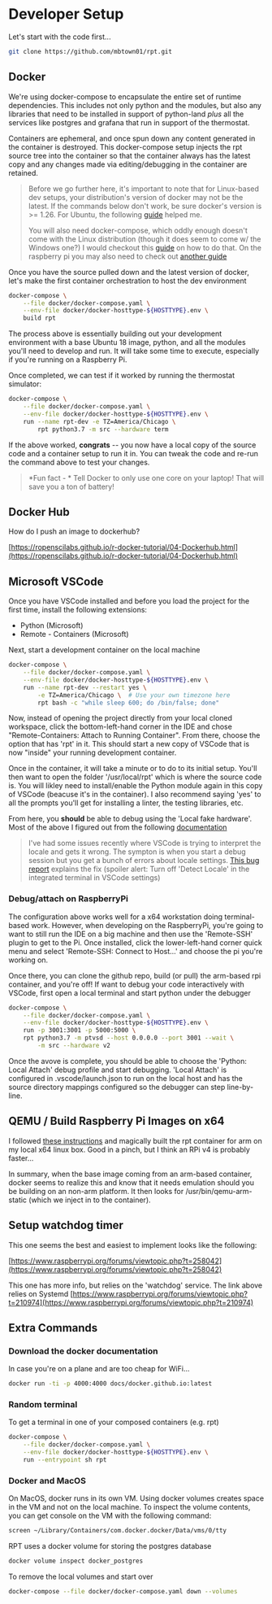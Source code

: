 # Developer Setup

Let's start with the code first...

```bash
git clone https://github.com/mbtown01/rpt.git
```

## Docker

We're using docker-compose to encapsulate the entire set of runtime
dependencies.  This includes not only python and the modules, but also any
libraries that need to be installed in support of python-land *plus* all
the services like postgres and grafana that run in support of the thermostat.

Containers are ephemeral, and once spun down any content generated in the
container is destroyed.  This docker-compose setup injects the rpt source tree
into the container so that the container always has the latest copy and any
changes made via editing/debugging in the container are retained.

> Before we go further here, it's important to note that for Linux-based dev
setups, your distribution's version of docker may not be the latest.  If the
commands below don't work, be sure docker's version is >= 1.26.  For Ubuntu,
the following [guide](https://www.digitalocean.com/community/tutorials/how-to-install-and-use-docker-on-ubuntu-18-04) helped me.
>
>You will also need docker-compose, which oddly enough doesn't come with the
Linux distribution (though it does seem to come w/ the Windows one?)  I would
checkout this [guide](https://docs.docker.com/compose/install/) on how to do
that.  On the raspberry pi you may also need to check out [another guide](https://dev.to/rohansawant/installing-docker-and-docker-compose-on-the-raspberry-pi-in-5-simple-steps-3mgl)

Once you have the source pulled down and the latest version of docker, let's
make the first container orchestration to host the dev environment

```bash
docker-compose \
    --file docker/docker-compose.yaml \
    --env-file docker/docker-hosttype-${HOSTTYPE}.env \
    build rpt
```

The process above is essentially building out your development environment
with a base Ubuntu 18 image, python, and all the modules you'll need to
develop and run.  It will take some time to execute, especially if you're
running on a Raspberry Pi.

Once completed, we can test if it worked by running the thermostat simulator:

```bash
docker-compose \
    --file docker/docker-compose.yaml \
    --env-file docker/docker-hosttype-${HOSTTYPE}.env \
    run --name rpt-dev -e TZ=America/Chicago \
        rpt python3.7 -m src --hardware term
```

If the above worked, **congrats** -- you now have a local copy of the source
code and a container setup to run it in.  You can tweak the code and re-run the
command above to test your changes.

> *Fun fact - * Tell Docker to only use one core on your laptop!  That will
save you a ton of battery!

## Docker Hub

How do I push an image to dockerhub?

[https://ropenscilabs.github.io/r-docker-tutorial/04-Dockerhub.html](https://ropenscilabs.github.io/r-docker-tutorial/04-Dockerhub.html)

## Microsoft VSCode

Once you have VSCode installed and before you load the project for
the first time, install the following extensions:

* Python (Microsoft)
* Remote - Containers (Microsoft)

Next, start a development container on the local machine

```bash
docker-compose \
    --file docker/docker-compose.yaml \
    --env-file docker/docker-hosttype-${HOSTTYPE}.env \
    run --name rpt-dev --restart yes \
        -e TZ=America/Chicago \  # Use your own timezone here
        rpt bash -c "while sleep 600; do /bin/false; done"
```

Now, instead of opening the project directly from your local cloned workspace,
click the bottom-left-hand corner in the IDE and chose "Remote-Containers:
Attach to Running Container".  From there, choose the option that has 'rpt'
in it.  This should start a new copy of VSCode that is now "inside" your
running development container.  

Once in the container, it will take a minute or to do to its initial setup.
You'll then want to open the folder '/usr/local/rpt' which is where the source
code is.  You will likley need to install/enable the Python module again in
this copy of VSCode (beacuse it's in the container).  I also recommend saying
'yes' to all the prompts you'll get for installing a linter, the testing
libraries, etc.  

From here, you **should** be able to debug using the 'Local fake hardware'.
Most of the above I figured out from the following [documentation](
https://code.visualstudio.com/docs/remote/containers)

> I've had some issues recently where VSCode is trying to interpret the
locale and gets it wrong.  The sympton is when you start a debug session but
you get a bunch of errors about locale settings. [This bug
report](https://github.com/microsoft/vscode-remote-release/issues/2169)
explains the fix (spoiler alert: Turn off 'Detect Locale' in the integrated
terminal in VSCode settings)

### Debug/attach on RaspberryPi

The configuration above works well for a x64 workstation doing
terminal-based work.  However, when developing on the RaspberryPi, you're
going to want to still run the IDE on a big machine and then use the
'Remote-SSH' plugin to get to the Pi.  Once installed, click the
lower-left-hand corner quick menu and select 'Remote-SSH: Connect to
Host...' and choose the pi you're working on.  

Once there, you can clone the github repo, build (or pull) the  arm-based
rpi container, and you're off!  If want to debug your code interactively
with VSCode, first open a local terminal and start python under the debugger

```bash
docker-compose \
    --file docker/docker-compose.yaml \
    --env-file docker/docker-hosttype-${HOSTTYPE}.env \
    run -p 3001:3001 -p 5000:5000 \
    rpt python3.7 -m ptvsd --host 0.0.0.0 --port 3001 --wait \
        -m src --hardware v2
```

Once the avove is complete, you should be able to choose the 'Python: Local
Attach' debug profile and start debugging.  'Local Attach' is configured in
.vscode/launch.json to run on the local host and has the source directory
mappings configured so the debugger can step line-by-line.  

## QEMU / Build Raspberry Pi Images on x64

I followed [these
instructions](https://matchboxdorry.gitbooks.io/matchboxblog/content/blogs/build_and_run_arm_images.html)
and magically built the rpt container for arm on my local x64 linux box.
Good in a pinch, but I think an RPi v4 is probably faster...

In summary, when the base image coming from an arm-based container, docker
seems to realize this and know that it needs emulation should you be
building on an non-arm platform.  It then looks for /usr/bin/qemu-arm-static
(which we inject in to the container).

## Setup watchdog timer

This one seems the best and easiest to implement looks like the following:

[https://www.raspberrypi.org/forums/viewtopic.php?t=258042](https://www.raspberrypi.org/forums/viewtopic.php?t=258042)

This one has more info, but relies on the 'watchdog' service.  The link above relies on Systemd
[https://www.raspberrypi.org/forums/viewtopic.php?t=210974](https://www.raspberrypi.org/forums/viewtopic.php?t=210974)

## Extra Commands

### Download the docker documentation

In case you're on a plane and are too cheap for WiFi...

```bash
docker run -ti -p 4000:4000 docs/docker.github.io:latest
```

### Random terminal

To get a terminal in one of your composed containers (e.g. rpt)

```bash
docker-compose \
    --file docker/docker-compose.yaml \
    --env-file docker/docker-hosttype-${HOSTTYPE}.env \
    run --entrypoint sh rpt
```

### Docker and MacOS

On MacOS, docker runs in its own VM.  Using docker volumes creates space in
the VM and not on the local machine.  To inspect the volume contents, you
can get console on the VM with the following command:

```bash
screen ~/Library/Containers/com.docker.docker/Data/vms/0/tty
```

RPT uses a docker volume for storing the postgres database

```bash
docker volume inspect docker_postgres
```

To remove the local volumes and start over

```bash
docker-compose --file docker/docker-compose.yaml down --volumes
```
